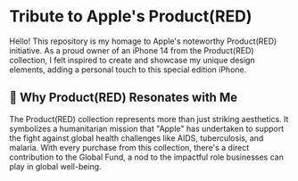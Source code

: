 # Tribute to Apple's Product(RED)

Hello! This repository is my homage to Apple's noteworthy Product(RED) initiative. As a proud owner of an iPhone 14 from the Product(RED) collection, I felt inspired to create and showcase my unique design elements, adding a personal touch to this special edition iPhone.

## 🍎 Why Product(RED) Resonates with Me 

The Product(RED) collection represents more than just striking aesthetics. It symbolizes a humanitarian mission that "Apple" has undertaken to support the fight against global health challenges like AIDS, tuberculosis, and malaria. With every purchase from this collection, there's a direct contribution to the Global Fund, a nod to the impactful role businesses can play in global well-being.
